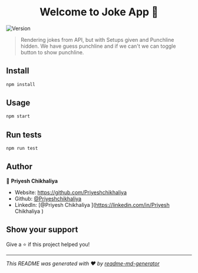 <h1 align="center">Welcome to Joke App 👋</h1>
<p>
  <img alt="Version" src="https://img.shields.io/badge/version-1.1.0-blue.svg?cacheSeconds=2592000" />
</p>

> Rendering jokes from API, but with Setups given and Punchline hidden. We have guess punchline and if we can't we can toggle button to show punchline. 

## Install

```sh
npm install
```

## Usage

```sh
npm start 
```

## Run tests

```sh
npm run test
```

## Author

👤 **Priyesh Chikhaliya**

* Website: https://github.com/Priyeshchikhaliya
* Github: [@Priyeshchikhaliya](https://github.com/Priyeshchikhaliya)
* LinkedIn: [@Priyesh Chikhaliya ](https://linkedin.com/in/Priyesh Chikhaliya )

## Show your support

Give a ⭐️ if this project helped you!

***
_This README was generated with ❤️ by [readme-md-generator](https://github.com/kefranabg/readme-md-generator)_